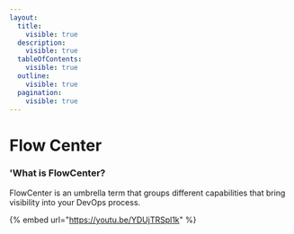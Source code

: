 ```yaml
---
layout:
  title:
    visible: true
  description:
    visible: true
  tableOfContents:
    visible: true
  outline:
    visible: true
  pagination:
    visible: true
---
```


# Flow Center

### 'What is FlowCenter?

FlowCenter is an umbrella term that groups different capabilities that bring visibility into your DevOps process.&#x20;

{% embed url="https://youtu.be/YDUjTRSpl1k" %}
